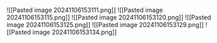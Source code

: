 ![[Pasted image 20241106153111.png]]
![[Pasted image 20241106153115.png]]
![[Pasted image 20241106153120.png]]
![[Pasted image 20241106153125.png]]
![[Pasted image 20241106153129.png]]
![[Pasted image 20241106153134.png]]
